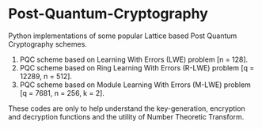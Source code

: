 # Post-Quantum-Cryptography
Python implementations of some popular Lattice based Post Quantum Cryptography schemes. 

1) PQC scheme based on Learning With Errors (LWE) problem [n = 128].
2) PQC scheme based on Ring Learning With Errors (R-LWE) problem [q = 12289, n = 512].
3) PQC scheme based on Module Learning With Errors (M-LWE) problem [q = 7681, n = 256, k = 2].

These codes are only to help understand the key-generation, encryption and decryption functions and the utility of Number Theoretic Transform. 
